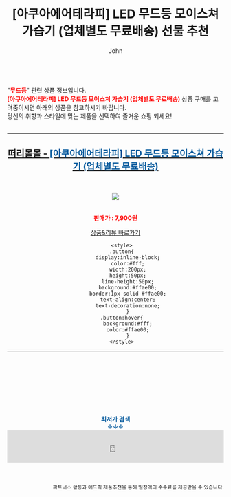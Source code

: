 ﻿---
layout: post
title:  "[아쿠아에어테라피] LED 무드등 모이스쳐 가습기 (업체별도 무료배송) 선물 추천"
author: John
categories: [ 무드등 ]
tags: [ 무드등, 무드등 만들기, 무드등 도안, 무드등 추천, 무드등 영어로, 무드등 제작, 무드등 효과, 무드등 뜻, 무드등 선물, 무드등 만들기 키트 ]
image: https://thirtymall.com/data/goods/22/02/08/150231/150231_list_069.jpg 
description: "[아쿠아에어테라피] LED 무드등 모이스쳐 가습기 (업체별도 무료배송) 선물 추천 관련 상품으로 가장 고객 선호도가 높은 제품입니다."
toc: true
toc_sticky: true
---

<br>
"<b><font color='#ff0000'>무드등</font></b>" 관련 상품 정보입니다.
<br>
<b><font color='#ff0000'>[아쿠아에어테라피] LED 무드등 모이스쳐 가습기 (업체별도 무료배송)</font></b> 상품 구매를 고려중이시면 아래의 상품을 참고하시기 바랍니다.
<br>
당신의 취향과 스타일에 맞는 제품을 선택하여 즐거운 쇼핑 되세요!
<br><br>
<hr>
<p>
    
<center><h2><a href="https://nico.kr/xrq9u2" target="_blank"><b>떠리몰몰 - <font color='#01579B'>[아쿠아에어테라피] LED 무드등 모이스쳐 가습기 (업체별도 무료배송)</font></b></a></h2><br>

<a href="https://nico.kr/xrq9u2" target="_blank"><img src="https://thirtymall.com/data/goods/22/02/08/150231/150231_list_069.jpg"></a><br><br>

<b><font color='#ff0000'>판매가 : 7,900원 </font></b><br>

<a href="https://nico.kr/xrq9u2" target="_blank" class="button">상품&리뷰 바로가기</a><p>

        <style>
        .button{
            display:inline-block;
            color:#fff;
            width:200px;
            height:50px;
            line-height:50px;
            background:#ffae00;
            border:1px solid #ffae00;
            text-align:center;
            text-decoration:none;
            }
        .button:hover{
            background:#fff;
            color:#ffae00;
            }
        </style>

<hr>

<br><br><br><br><br><br><br>
<center><b><font color='#01579B' size='medium'>최저가 검색<br>
↓↓↓</font></b></center>
<center><iframe src="https://coupa.ng/b1Tbjx" width="100%" height="75" frameborder="0" scrolling="no" referrerpolicy="unsafe-url"></iframe></center>
<br><br>
<p>
<small>
    <div align="right">파트너스 활동과 애드픽 제품추천을 통해 일정액의 수수료를 제공받을 수 있습니다.</div>
</small>
</p>
